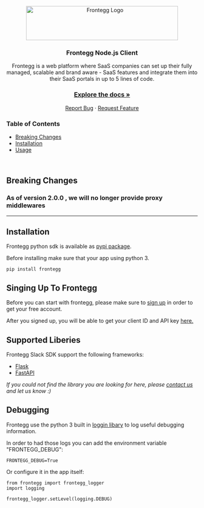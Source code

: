 <br />
<div align="center">
<img src="https://fronteggstuff.blob.core.windows.net/frongegg-logos/logo-transparent.png" alt="Frontegg Logo" width="400" height="90">

<h3 align="center">Frontegg Node.js Client</h3>

  <p align="center">
    Frontegg is a web platform where SaaS companies can set up their fully managed, scalable and brand aware - SaaS features and integrate them into their SaaS portals in up to 5 lines of code.
    <br />
    <h3><a href="https://docs.frontegg.com/docs/using-frontegg-sdk"><strong>Explore the docs »</strong></a></h3>
    <a href="https://github.com/frontegg/python-sdk/issues">Report Bug</a>
    ·
    <a href="https://github.com/frontegg/python-sdk/issues">Request Feature</a>
  </p>
</div>

<h3>Table of Contents</h3>
<ul>
    <li><a href="#breaking-changes">Breaking Changes</a></li>
    <li><a href="#installation">Installation</a></li>
    <li><a href="#usage">Usage</a></li>
</ul>

<br/>

## Breaking Changes

### As of version 2.0.0 , we will no longer provide proxy middlewares

---

## Installation  
Frontegg python sdk is available as [pypi package](https://pypi.org/project/frontegg).   
  
Before installing make sure that your app using python 3.

```  
pip install frontegg  
```  
## Singing Up To Frontegg
Before you can start with frontegg, please make sure to [sign up](https://portal.frontegg.com/signup) in order to get your free account.

After you signed up, you will be able to get your client ID and API key [here.](https://portal.frontegg.com/administration)
  
  
## Supported Liberies
Frontegg Slack SDK support the following frameworks: 
  
 - [Flask](frontegg/flask)  
 - [FastAPI](frontegg/fastapi)  
  
*If you could not find the library you are looking for here, please [contact us](https://frontegg.com/contact) and let us know :)*  
  
## Debugging  
Frontegg use the python 3 built in [loggin libary](https://docs.python.org/3/library/logging.html) to log useful debugging information.  
  
In order to had those logs you can add the environment variable "FRONTEGG_DEBUG":  
```  
FRONTEGG_DEBUG=True  
``` 
Or configure it in the app itself:  
```  
from frontegg import frontegg_logger  
import logging  
  
frontegg_logger.setLevel(logging.DEBUG)  
```